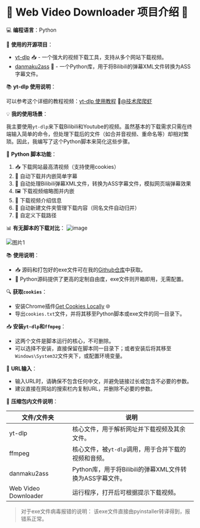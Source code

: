 # 🎉 **Web Video Downloader 项目介绍** 🎉

💻 **编程语言**：Python

🌟 **使用的开源项目**：

- [yt-dlp](https://github.com/yt-dlp/yt-dlp) 📥 - 一个强大的视频下载工具，支持从多个网站下载视频。
- [danmaku2ass](https://github.com/m13253/danmaku2ass) 📝 - 一个Python库，用于将Bilibili的弹幕XML文件转换为ASS字幕文件。

📚 **yt-dlp 使用说明**：

可以参考这个详细的教程视频：[yt-dlp 使用教程](https://www.bilibili.com/video/BV1A2DVY2EC5/?spm_id_from=333.999.0.0) 🎥[@技术爬爬虾](https://github.com/tech-shrimp)

💡 **我的使用场景**：

我主要使用`yt-dlp`来下载Bilibili和Youtube的视频。虽然基本的下载需求只需在终端输入简单的命令，但处理下载后的文件（如合并音视频、重命名等）却相对繁琐。因此，我编写了这个Python脚本来简化这些步骤。

📝 **Python 脚本功能**：

1. 📥 下载网站最高清视频（支持使用cookies）
2. 📜 自动下载并内嵌简单字幕
3. 💬 自动处理Bilibili弹幕XML文件，转换为ASS字幕文件，模拟网页端弹幕效果
4. 🖼️ 下载视频缩略图并内嵌
5. 📝 下载视频介绍信息
6. 📁 自动新建文件夹管理下载内容（同名文件自动归并）
7. 📍 自定义下载路径

📊 **有无脚本的下载对比**：
![image](https://github.com/user-attachments/assets/e8cd2b51-9228-439d-b78c-e6b2bfa7fb37)

![图片1](https://github.com/user-attachments/assets/ae3b2998-2b3e-47f8-81f6-ec207731d33b)

📚 **使用说明**：

- 📥 源码和打包好的exe文件可在我的[Github仓库](https://github.com/Senquan007/WebVideoDownloader/releases/)中获取。
- 📝 Python源码提供了更高的定制自由度，exe文件则开箱即用，无需配置。

🔍 **获取`cookies`**：

- 安装Chrome插件[Get Cookies Locally](https://chromewebstore.google.com/detail/get-cookiestxt-locally/cclelndahbckbenkjhflpdbgdldlbecc?hl=en) 🌐
- 导出`cookies.txt`文件，并将其移至Python脚本或exe文件的同一目录下。

📥 **安装`yt-dlp`和`ffmpeg`**：

- 这两个文件是脚本运行的核心，不可删除。
- 可以选择不安装，直接保留在脚本同一目录下；或者安装后将其移至`Windows\System32`文件夹下，或配置环境变量。

🔗 **URL输入**：

- 输入URL时，请确保不包含任何中文，并避免链接过长或包含不必要的参数。
- 建议直接在网站的搜索栏内复制URL，并删除不必要的参数。

📁 **压缩包内文件说明**：

| 文件/文件夹 | 说明 |
| --- | --- |
| yt-dlp | 核心文件，用于解析网址并下载视频及其余文件。 |
| ffmpeg | 核心文件，被`yt-dlp`调用，用于合并下载的视频和音频。 |
| danmaku2ass | Python库，用于将Bilibili的弹幕XML文件转换为ASS字幕文件。 |
| Web Video Downloader | 运行程序，打开后可根据提示下载视频。 |

>对于exe文件病毒报错的说明：
>该exe文件直接由pyinstaller转译得到，报错系正常。
